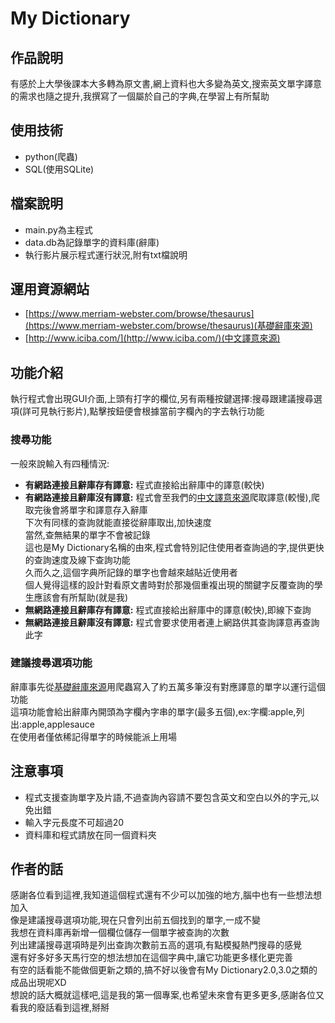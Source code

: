 # My Dictionary
## 作品說明
有感於上大學後課本大多轉為原文書,網上資料也大多變為英文,搜索英文單字譯意的需求也隨之提升,我撰寫了一個屬於自己的字典,在學習上有所幫助
## 使用技術
* python(爬蟲)
* SQL(使用SQLite)
## 檔案說明
* main.py為主程式
* data.db為記錄單字的資料庫(辭庫)
* 執行影片展示程式運行狀況,附有txt檔說明
## 運用資源網站
* [https://www.merriam-webster.com/browse/thesaurus](https://www.merriam-webster.com/browse/thesaurus)(基礎辭庫來源)
* [http://www.iciba.com/](http://www.iciba.com/)(中文譯意來源)
## 功能介紹
執行程式會出現GUI介面,上頭有打字的欄位,另有兩種按鍵選擇:搜尋跟建議搜尋選項(詳可見執行影片),點擊按鈕便會根據當前字欄內的字去執行功能
### 搜尋功能
一般來說輸入有四種情況:
* **有網路連接且辭庫存有譯意:** 程式直接給出辭庫中的譯意(較快)
* **有網路連接且辭庫沒有譯意:** 程式會至我們的[中文譯意來源](http://www.iciba.com/)爬取譯意(較慢),爬取完後會將單字和譯意存入辭庫<br>
下次有同樣的查詢就能直接從辭庫取出,加快速度<br>
當然,查無結果的單字不會被記錄<br>
這也是My Dictionary名稱的由來,程式會特別記住使用者查詢過的字,提供更快的查詢速度及線下查詢功能<br>
久而久之,這個字典所記錄的單字也會越來越貼近使用者<br>
個人覺得這樣的設計對看原文書時對於那幾個重複出現的關鍵字反覆查詢的學生應該會有所幫助(就是我)
* **無網路連接且辭庫存有譯意:** 程式直接給出辭庫中的譯意(較快),即線下查詢
* **無網路連接且辭庫沒有譯意:** 程式會要求使用者連上網路供其查詢譯意再查詢此字
### 建議搜尋選項功能
辭庫事先從[基礎辭庫來源](https://www.merriam-webster.com/browse/thesaurus)用爬蟲寫入了約五萬多筆沒有對應譯意的單字以運行這個功能<br>
這項功能會給出辭庫內開頭為字欄內字串的單字(最多五個),ex:字欄:apple,列出:apple,applesauce<br>
在使用者僅依稀記得單字的時候能派上用場
## 注意事項
* 程式支援查詢單字及片語,不過查詢內容請不要包含英文和空白以外的字元,以免出錯
* 輸入字元長度不可超過20
* 資料庫和程式請放在同一個資料夾
## 作者的話
感謝各位看到這裡,我知道這個程式還有不少可以加強的地方,腦中也有一些想法想加入<br>
像是建議搜尋選項功能,現在只會列出前五個找到的單字,一成不變<br>
我想在資料庫再新增一個欄位儲存一個單字被查詢的次數<br>
列出建議搜尋選項時是列出查詢次數前五高的選項,有點模擬熱門搜尋的感覺<br>
還有好多好多天馬行空的想法想加在這個字典中,讓它功能更多樣化更完善<br>
有空的話看能不能做個更新之類的,搞不好以後會有My Dictionary2.0,3.0之類的成品出現呢XD<br>
想說的話大概就這樣吧,這是我的第一個專案,也希望未來會有更多更多,感謝各位又看我的廢話看到這裡,掰掰<br>
